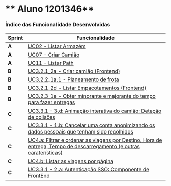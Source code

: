 ** Aluno 1201346**
===============================


### Índice das Funcionalidade Desenvolvidas ###

| Sprint | Funcionalidade                   |
|--------|----------------------------------|
| **A**  | [UC02 - Listar Armazém](GestArm_API_Wiki/UseCases/UC2/)            |
| **A**  | [UC07 - Criar Camião](GestArm_API_Wiki/UseCases/UC7/)              |
| **A**  | [UC11 - Listar Path](GestLog_API_Wiki/UseCases/UC11/)          |
| **B**  | [UC3.2.1_2a - Criar camião (Frontend)](GestLog_API_Wiki/UseCases/UC/)          |
| **B**  | [UC3.2.2_1a.1 - Planeamento de frota](GestLog_API_Wiki/UseCases/UC/)          |
| **B**  | [UC3.2.1_2d - Listar Empacotamentos (Frontend)](GestLog_API_Wiki/UseCases/UC/)          |
| **B**  | [UC3.2.3_1e - Obter minorante e majorante do tempo para fazer entregas](GestLog_API_Wiki/UseCases/UC/)          |
| **C**  | [UC3.3.1 - 3.d: Animação interativa do camião: Deteção de colisões](FrontEnd_Wiki/UseCases/UC3.3.1/UC3.d/)          |
| **C**  | [UC3.3.1 - 1.b: Cancelar uma conta anonimizando os dados pessoais que tenham sido recolhidos](FrontEnd_Wiki/UseCases/UC3.3.1/UC3.c/)          |
| **C**  | [UC4.a: Filtrar e ordenar as viagens por Destino, Hora de entrega, Tempo de descarregamento (e outras caraterísticas)](GestLog_API_Wiki/UseCases/UC4.a/)          |
| **C**  | [UC4.b: Listar as viagens por página](GestLog_API_Wiki/UseCases/UC4.b/)          |
| **C**  | [UC3.3.1 - 2.a: Autenticação SSO: Componente de FrontEnd](FrontEnd_Wiki/UseCases/UC3.3.1/UC2.a/)          |
